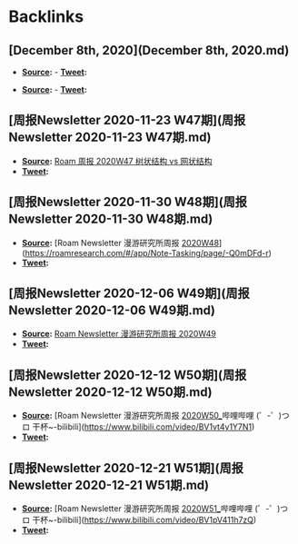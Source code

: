 
# Backlinks
## [December 8th, 2020](December 8th, 2020.md)
- **[Source](Source.md):** 
        - **[Tweet](Tweet.md):**

- **[Source](Source.md):** 
            - **[Tweet](Tweet.md):**

## [周报Newsletter 2020-11-23 W47期](周报Newsletter 2020-11-23 W47期.md)
- **[Source](Source.md):** [Roam 周报 2020W47 树状结构 vs 网状结构](https://roamresearch.com/#/app/Note-Tasking/page/cCVsBsyc7)
- **[Tweet](Tweet.md):**

## [周报Newsletter 2020-11-30 W48期](周报Newsletter 2020-11-30 W48期.md)
- **[Source](Source.md):** [Roam Newsletter 漫游研究所周报 [2020W48](2020W48.md)](https://roamresearch.com/#/app/Note-Tasking/page/-Q0mDFd-r)
- **[Tweet](Tweet.md):**

## [周报Newsletter 2020-12-06 W49期](周报Newsletter 2020-12-06 W49期.md)
- **[Source](Source.md):** [Roam Newsletter 漫游研究所周报 2020W49](https://mp.weixin.qq.com/s/ASjVc3rPC0aWKNPmjPandw)
- **[Tweet](Tweet.md):**

## [周报Newsletter 2020-12-12 W50期](周报Newsletter 2020-12-12 W50期.md)
- **[Source](Source.md):** [Roam Newsletter 漫游研究所周报 [2020W50_](2020W50_.md)哔哩哔哩 (゜-゜)つロ 干杯~-bilibili](https://www.bilibili.com/video/BV1vt4y1Y7N1)
- **[Tweet](Tweet.md):**

## [周报Newsletter 2020-12-21 W51期](周报Newsletter 2020-12-21 W51期.md)
- **[Source](Source.md):** [Roam Newsletter 漫游研究所周报 [2020W51_](2020W51_.md)哔哩哔哩 (゜-゜)つロ 干杯~-bilibili](https://www.bilibili.com/video/BV1pV411h7zQ)
- **[Tweet](Tweet.md):**

